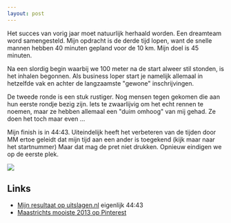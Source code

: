 ```yaml
---
layout: post
---
```


Het succes van vorig jaar moet natuurlijk herhaald worden. Een dreamteam word samengesteld. Mijn opdracht is de derde tijd lopen, want de snelle mannen hebben 40 minuten gepland voor de 10 km. Mijn doel is 45 minuten.

Na een slordig begin waarbij we 100 meter na de start alweer stil stonden, is het inhalen begonnen. Als business loper start je namelijk allemaal in hetzelfde vak en achter de langzaamste "gewone" inschrijvingen.

De tweede ronde is een stuk rustiger. Nog mensen tegen gekomen die aan hun eerste rondje bezig zijn. Iets te zwaarlijvig om het echt rennen te noemen, maar ze hebben allemaal een "duim omhoog" van mij gehad. Ze doen het toch maar even ...

Mijn finish is in 44:43. Uiteindelijk heeft het verbeteren van de tijden door MM ertoe geleidt dat mijn tijd aan een ander is toegekend (kijk maar naar het startnummer) Maar dat mag de pret niet drukken. Opnieuw eindigen we op de eerste plek.

![](https://s-media-cache-ak0.pinimg.com/736x/c4/32/8f/c4328f068b4471626d3765b9e9d5c877.jpg)

## Links
* [Mijn resultaat op uitslagen.nl](http://bit.ly/1g7IFPp) eigenlijk 44:43
* [Maastrichts mooiste 2013 op Pinterest](http://www.pinterest.com/erictummers/maastrichts-mooiste-2013/)